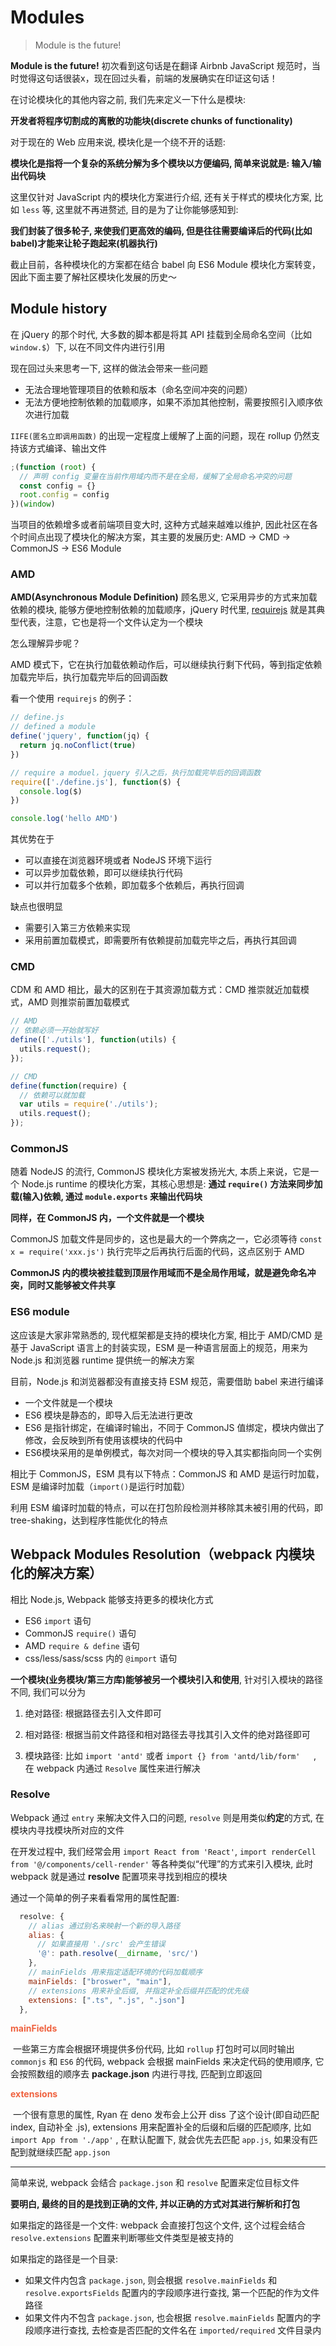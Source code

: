 # Modules

> Module is the future!

<b>Module is the future!</b> 初次看到这句话是在翻译 Airbnb JavaScript 规范时，当时觉得这句话很装x，现在回过头看，前端的发展确实在印证这句话！

在讨论模块化的其他内容之前, 我们先来定义一下什么是模块: 

<b>开发者将程序切割成的离散的功能块(discrete chunks of functionality)</b>

对于现在的 Web 应用来说, 模块化是一个绕不开的话题:

<b>模块化是指将一个复杂的系统分解为多个模块以方便编码, 简单来说就是: 输入/输出代码块</b>


这里仅针对 JavaScript 内的模块化方案进行介绍, 还有关于样式的模块化方案, 比如 `less` 等, 这里就不再进赘述, 目的是为了让你能够感知到: 

<b>我们封装了很多轮子, 来使我们更高效的编码, 但是往往需要编译后的代码(比如 babel)才能来让轮子跑起来(机器执行)</b>

截止目前，各种模块化的方案都在结合 babel 向 ES6 Module 模块化方案转变，因此下面主要了解社区模块化发展的历史～



## Module history

在 jQuery 的那个时代, 大多数的脚本都是将其 API 挂载到全局命名空间（比如 `window.$`）下, 以在不同文件内进行引用

现在回过头来思考一下, 这样的做法会带来一些问题

- 无法合理地管理项目的依赖和版本（命名空间冲突的问题）
- 无法方便地控制依赖的加载顺序，如果不添加其他控制，需要按照引入顺序依次进行加载

`IIFE(匿名立即调用函数)` 的出现一定程度上缓解了上面的问题，现在 rollup 仍然支持该方式编译、输出文件

```javascript
;(function (root) {
  // 声明 config 变量在当前作用域内而不是在全局，缓解了全局命名冲突的问题
  const config = {}
  root.config = config
})(window)
```

当项目的依赖增多或者前端项目变大时, 这种方式越来越难以维护, 因此社区在各个时间点出现了模块化的解决方案，其主要的发展历史: AMD -> CMD -> CommonJS -> ES6 Module

### AMD

<b>AMD(Asynchronous Module Definition)</b> 顾名思义, 它采用异步的方式来加载依赖的模块, 能够方便地控制依赖的加载顺序，jQuery 时代里, [requirejs](https://requirejs.org/) 就是其典型代表，注意，它也是将一个文件认定为一个模块

怎么理解异步呢？

AMD 模式下，它在执行加载依赖动作后，可以继续执行剩下代码，等到指定依赖加载完毕后，执行加载完毕后的回调函数

看一个使用 `requirejs` 的例子：

```javascript
// define.js
// defined a module
define('jquery', function(jq) {
  return jq.noConflict(true)
})

// require a moduel，jquery 引入之后，执行加载完毕后的回调函数
require(['./define.js'], function($) {
  console.log($)
})

console.log('hello AMD')
```

其优势在于

- 可以直接在浏览器环境或者 NodeJS 环境下运行
- 可以异步加载依赖，即可以继续执行代码
- 可以并行加载多个依赖，即加载多个依赖后，再执行回调

缺点也很明显

- 需要引入第三方依赖来实现
- 采用前置加载模式，即需要所有依赖提前加载完毕之后，再执行其回调


### CMD

CDM 和 AMD 相比，最大的区别在于其资源加载方式：CMD 推崇就近加载模式，AMD 则推崇前置加载模式

```javascript
// AMD
// 依赖必须一开始就写好
define(['./utils'], function(utils) {
  utils.request();
});

// CMD
define(function(require) {
  // 依赖可以就加载
  var utils = require('./utils');
  utils.request();
});
```


### CommonJS

随着 NodeJS 的流行, CommonJS 模块化方案被发扬光大, 本质上来说，它是一个 Node.js runtime 的模块化方案，其核心思想是: <b>通过 `require()` 方法来同步加载(输入)依赖, 通过 `module.exports` 来输出代码块</b>

<b>同样，在 CommonJS 内，一个文件就是一个模块</b>

CommonJS 加载文件是同步的，这也是最大的一个弊病之一，它必须等待 `const x = require('xxx.js')` 执行完毕之后再执行后面的代码，这点区别于 AMD 

<b>CommonJS 内的模块被挂载到顶层作用域而不是全局作用域，就是避免命名冲突，同时又能够被文件共享</b>


### ES6 module

这应该是大家非常熟悉的, 现代框架都是支持的模块化方案, 相比于 AMD/CMD 是基于 JavaScript 语言上的封装实现，ESM 是一种语言层面上的规范，用来为 Node.js 和浏览器 runtime 提供统一的解决方案

目前，Node.js 和浏览器都没有直接支持 ESM 规范，需要借助 babel 来进行编译

- 一个文件就是一个模块
- ES6 模块是静态的，即导入后无法进行更改
- ES6 是指针绑定，在编译时输出，不同于 CommonJS 值绑定，模块内做出了修改，会反映到所有使用该模块的代码中
- ES6模块采用的是单例模式，每次对同一个模块的导入其实都指向同一个实例

相比于 CommonJS，ESM 具有以下特点：CommonJS 和 AMD 是运行时加载，ESM 是编译时加载（`import()`是运行时加载）

利用 ESM 编译时加载的特点，可以在打包阶段检测并移除其未被引用的代码，即 tree-shaking，达到程序性能优化的特点



## Webpack Modules Resolution（webpack 内模块化的解决方案）

相比 Node.js, Webpack 能够支持更多的模块化方式

- ES6 `import` 语句
- CommonJS `require()` 语句
- AMD `require & define` 语句
- css/less/sass/scss 内的 `@import` 语句

<b>一个模块(业务模块/第三方库)能够被另一个模块引入和使用</b>, 针对引入模块的路径不同, 我们可以分为

1. 绝对路径: 根据路径去引入文件即可

2. 相对路径: 根据当前文件路径和相对路径去寻找其引入文件的绝对路径即可

3. 模块路径: 比如 `import 'antd'` 或者 `import {} from 'antd/lib/form'   `, 在 webpack 内通过 `Resolve` 属性来进行解决



### Resolve

Webpack 通过 `entry` 来解决文件入口的问题, `resolve` 则是用类似**约定**的方式, 在模块内寻找模块所对应的文件

在开发过程中, 我们经常会用 `import React from 'React'`, `import renderCell from '@/components/cell-render'` 等各种类似“代理”的方式来引入模块, 此时 webpack 就是通过 **resolve** 配置项来寻找到相应的模块

通过一个简单的例子来看看常用的属性配置:

```javascript
  resolve: {
    // alias 通过别名来映射一个新的导入路径
    alias: {
      // 如果直接用 './src' 会产生错误
      '@': path.resolve(__dirname, 'src/')
    },
    // mainFields 用来指定适配环境的代码加载顺序
    mainFields: ["broswer", "main"],
    // extensions 用来补全后缀, 并指定补全后缀并匹配的优先级
    extensions: [".ts", ".js", ".json"]
  },
```



<b style="color: #ef613e;">mainFields</b>

​		一些第三方库会根据环境提供多份代码, 比如 `rollup` 打包时可以同时输出 `commonjs` 和 `ES6` 的代码, webpack 会根据 mainFields 来决定代码的使用顺序, 它会按照数组的顺序去 **package.json** 内进行寻找, 匹配到立即返回

<b style="color: #ef613e;">extensions</b>

​		一个很有意思的属性, Ryan 在 deno 发布会上公开 diss 了这个设计(即自动匹配 index, 自动补全 .js), extensions 用来配置补全的后缀和后缀的匹配顺序, 比如 `import App from './app'` , 在默认配置下, 就会优先去匹配 `app.js`, 如果没有匹配到就继续匹配 `app.json`

---

简单来说, webpack 会结合 `package.json` 和 `resolve` 配置来定位目标文件

**要明白, 最终的目的是找到正确的文件, 并以正确的方式对其进行解析和打包**

如果指定的路径是一个文件: webpack 会直接打包这个文件, 这个过程会结合 `resolve.extensions` 配置来判断哪些文件类型是被支持的

如果指定的路径是一个目录: 

- 如果文件内包含 `package.json`, 则会根据 `resolve.mainFields` 和 `resolve.exportsFields`  配置内的字段顺序进行查找, 第一个匹配的作为文件路径
- 如果文件内不包含 `package.json`, 也会根据 `resolve.mainFields` 配置内的字段顺序进行查找, 去检查是否匹配的文件名在 `imported/required` 文件目录内